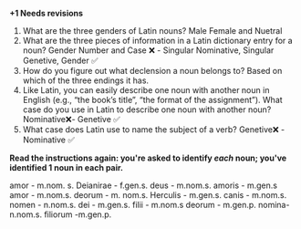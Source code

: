 **+1 Needs revisions**


1. What are the three genders of Latin nouns? Male Female and Nuetral
2. What are the three pieces of information in a Latin dictionary entry for a noun? Gender Number and Case ❌ - Singular Nominative, Singular Genetive, Gender ✅
3. How do you figure out what declension a noun belongs to? Based on which of the three endings it has. 
4. Like Latin, you can easily describe one noun with another noun in English (e.g., “the book’s title”, “the format of the assignment”). 
What case do you use in Latin to describe one noun with another noun? Nominative❌- Genetive ✅ 
5. What case does Latin use to name the subject of a verb? Genetive❌ - Nominative ✅



**Read the instructions again:  you're asked to identify  *each* noun; you've identified 1 noun in each pair.**


amor - m.nom. s. Deianirae - f.gen.s. 
deus - m.nom.s. amoris - m.gen.s
amor - m.nom.s. deorum - m. nom.s.
Herculis - m.gen.s. canis - m.nom.s.  
nomen - n.nom.s. dei - m.gen.s.
filii - m.nom.s deorum - m.gen.p.
nomina- n.nom.s. filiorum -m.gen.p. 

